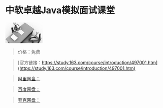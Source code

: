 # 中软卓越Java模拟面试课堂

![img](../../../assets/study163/free/3309301301287326038.jpg)

> 价格：免费

> [官方链接：https://study.163.com/course/introduction/497001.htm](https://study.163.com/course/introduction/497001.htm)

> [阿里网盘：]()

> [百度网盘：]()

> [夸克网盘：]()
